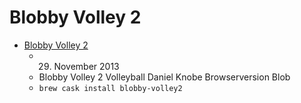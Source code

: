 # Blobby Volley 2
- [Blobby Volley 2](https://blobby.sourceforge.io/)
  -  29. November 2013
  - Blobby Volley 2 Volleyball Daniel Knobe Browserversion Blob
  - `brew cask install blobby-volley2`
